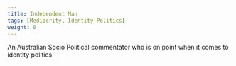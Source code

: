 ```yaml
---
title: Independent Man
tags: [Mediocrity, Identity Politics]
weight: 0
---
```


An Australian Socio Political commentator who is on point when it comes to identity politics.
